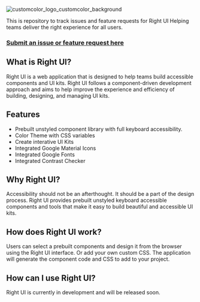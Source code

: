 
![customcolor_logo_customcolor_background](https://user-images.githubusercontent.com/39034159/232519729-7171c44b-dc19-4e13-a643-209f7922423c.png)

This is repository to track issues and feature requests for Right UI
Helping teams deliver the right experience for all users.

### [Submit an issue or feature request here](https://github.com/wpickeral/rightui-support/issues)

## What is Right UI?
Right UI is a web application that is designed to help teams build accessible components and UI kits. Right UI follows a component-driven development approach and aims to help improve the experience and efficiency of building, designing, and managing UI kits.

## Features
- Prebuilt unstyled component library with full keyboard accessibility. 
- Color Theme with CSS variables
- Create interative UI Kits
- Integrated Google Material Icons
- Integrated Google Fonts
- Integrated Contrast Checker

## Why Right UI?

Accessibility should not be an afterthought. It should be a part of the design process. Right UI provides
prebuilt unstyled keyboard accessible components and tools that make it easy to build beautiful and accessible UI kits.

## How does Right UI work?

Users can select a prebuilt components and design it from the browser using the Right UI interface. Or add your own
custom CSS. The application will generate the component code and CSS to add to your project.

## How can I use Right UI?
Right UI is currently in development and will be released soon.
